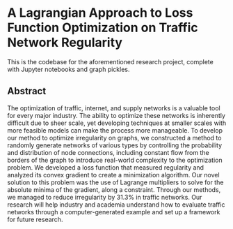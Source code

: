 # A Lagrangian Approach to Loss Function Optimization on Traffic Network Regularity

This is the codebase for the aforementioned research project, complete with Jupyter notebooks and graph pickles.

## Abstract
The optimization of traffic, internet, and supply networks is a valuable tool for every major industry. The ability to optimize these networks is inherently difficult due to sheer scale, yet developing techniques at smaller scales with more feasible models can make the process more manageable. To develop our method to optimize irregularity on graphs, we constructed a method to randomly generate networks of various types by controlling the probability and distribution of node connections, including constant flow from the borders of the graph to introduce real-world complexity to the optimization problem. We developed a loss function that measured regularity and analyzed its convex gradient to create a minimization algorithm. Our novel solution to this problem was the use of Lagrange multipliers to solve for the absolute minima of the gradient, along a constraint. Through our methods, we managed to reduce irregularity by 31.3% in traffic networks. Our research will help industry and academia understand how to evaluate traffic networks through a computer-generated example and set up a framework for future research.
